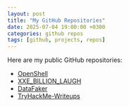 ```yaml
---
layout: post
title: "My GitHub Repositories"
date: 2025-07-04 19:00:00 +0300
categories: github repos
tags: [github, projects, repos]
---
```


Here are my public GitHub repositories:

- [OpenShell](https://github.com/0xF55/open_shell)
- [XXE_BILLION_LAUGH](https://github.com/0xF55/ReverseShells)
- [DataFaker](https://github.com/0xF55/datafaker)
- [TryHackMe-Writeups](https://github.com/0xF55/TryHackMe-Writeups)
